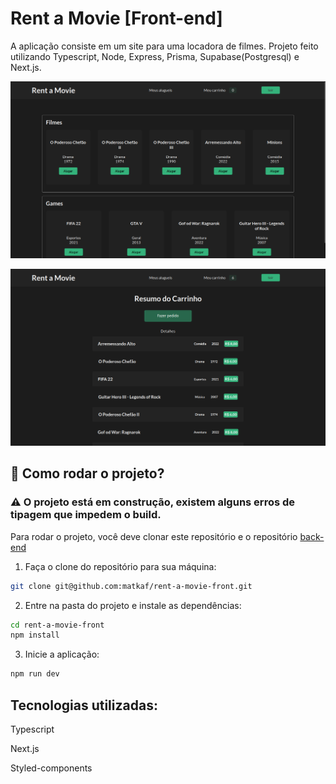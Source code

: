 # Rent a Movie [Front-end]

A aplicação consiste em um site para uma locadora de filmes. Projeto feito utilizando Typescript, Node, Express, Prisma, Supabase(Postgresql) e Next.js.

![Dashboard](./public/dash.png)

![Carrinho](./public/cart.png)

## :rocket: Como rodar o projeto?

### :warning: O projeto está em construção, existem alguns erros de tipagem que impedem o build. 

Para rodar o projeto, você deve clonar este repositório e o repositório [back-end](https://github.com/matkaf/rent-a-movie-api)

1. Faça o clone do repositório para sua máquina:
```bash
git clone git@github.com:matkaf/rent-a-movie-front.git
```

2. Entre na pasta do projeto e instale as dependências:
```bash
cd rent-a-movie-front
npm install
```

3. Inicie a aplicação:
```bash
npm run dev

```
## Tecnologias utilizadas:

  Typescript

  Next.js

  Styled-components
